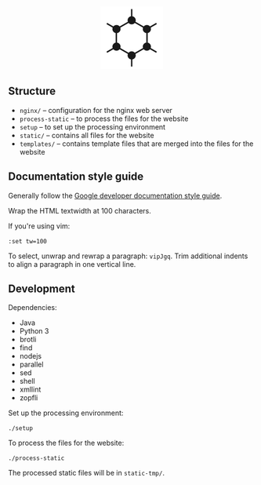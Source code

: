 <div style="text-align: center">
    <picture>
        <source srcset="https://raw.githubusercontent.com/GrapheneOS/branding-extra/main/logo-transparent-background-light.png" media="(prefers-color-scheme: dark)" />
        <img src="https://raw.githubusercontent.com/GrapheneOS/branding-extra/main/logo-transparent-background.png" height="128" alt="" />
    </picture>
</div>

## Structure

* `nginx/` – configuration for the nginx web server
* `process-static` – to process the files for the website
* `setup` – to set up the processing environment
* `static/` – contains all files for the website
* `templates/` – contains template files that are merged into the files for the website

## Documentation style guide

Generally follow the [Google developer documentation style guide](https://developers.google.com/style).

Wrap the HTML textwidth at 100 characters.

If you're using vim:

```
:set tw=100
```

To select, unwrap and rewrap a paragraph: `vipJgq`.
Trim additional indents to align a paragraph in one vertical line.

## Development

Dependencies:

* Java
* Python 3
* brotli
* find
* nodejs
* parallel
* sed
* shell
* xmllint
* zopfli

Set up the processing environment:

```
./setup
```

To process the files for the website:

```
./process-static
```

The processed static files will be in `static-tmp/`.
